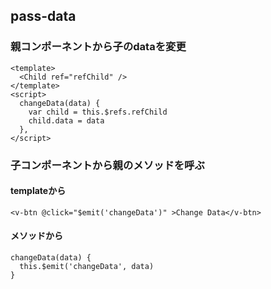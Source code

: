 ## pass-data

### 親コンポーネントから子のdataを変更

```
<template>
  <Child ref="refChild" />
</template>
<script>
  changeData(data) {
    var child = this.$refs.refChild
    child.data = data
  },
</script>
```

### 子コンポーネントから親のメソッドを呼ぶ

#### templateから

```
<v-btn @click="$emit('changeData')" >Change Data</v-btn>
```

#### メソッドから

```
changeData(data) {
  this.$emit('changeData', data) 
}
```

